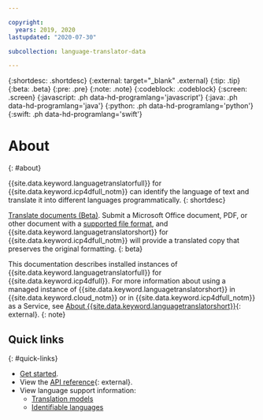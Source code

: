 ```yaml
---

copyright:
  years: 2019, 2020
lastupdated: "2020-07-30"

subcollection: language-translator-data

---
```


{:shortdesc: .shortdesc}
{:external: target="_blank" .external}
{:tip: .tip}
{:beta: .beta}
{:pre: .pre}
{:note: .note}
{:codeblock: .codeblock}
{:screen: .screen}
{:javascript: .ph data-hd-programlang='javascript'}
{:java: .ph data-hd-programlang='java'}
{:python: .ph data-hd-programlang='python'}
{:swift: .ph data-hd-programlang='swift'}

# About
{: #about}

{{site.data.keyword.languagetranslatorfull}} for {{site.data.keyword.icp4dfull_notm}} can identify the language of text and translate it into different languages programmatically.
{: shortdesc}

[Translate documents (Beta)](/docs/language-translator-data?topic=language-translator-data-document-translator-tutorial). Submit a Microsoft Office document, PDF, or other document with a [supported file format](/docs/language-translator-data?topic=language-translator-data-document-translator-tutorial#supported-file-formats), and {{site.data.keyword.languagetranslatorshort}} for {{site.data.keyword.icp4dfull_notm}} will provide a translated copy that preserves the original formatting.
{: beta}

This documentation describes installed instances of {{site.data.keyword.languagetranslatorfull}} for {{site.data.keyword.icp4dfull}}. For more information about using a managed instance of {{site.data.keyword.languagetranslatorshort}} in {{site.data.keyword.cloud_notm}} or in {{site.data.keyword.icp4dfull_notm}} as a Service, see [About {{site.data.keyword.languagetranslatorshort}}](https://{DomainName}/docs/language-translator?topic=language-translator-about#about){: external}.
{: note}

## Quick links
{: #quick-links}

- [Get started](/docs/language-translator-data?topic=language-translator-data-gettingstarted).
- View the [API reference](https://{DomainName}/apidocs/language-translator-data){: external}.
- View language support information:
  - [Translation models](/docs/language-translator-data?topic=language-translator-data-translation-models)
  - [Identifiable languages](/docs/language-translator-data?topic=language-translator-data-identifiable-languages)
